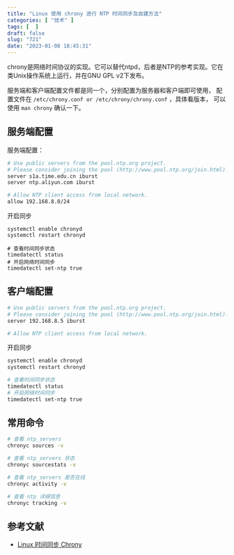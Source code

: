 ```yaml
---
title: "Linux 使用 chrony 进行 NTP 时间同步及自建方法"
categories: [ "技术" ]
tags: [  ]
draft: false
slug: "721"
date: "2023-01-08 18:45:31"
---
```


chrony是网络时间协议的实现。它可以替代ntpd，后者是NTP的参考实现。它在类Unix操作系统上运行，并在GNU GPL v2下发布。

服务端和客户端配置文件都是同一个，分别配置为服务器和客户端即可使用，
配置文件在 `/etc/chrony.conf or /etc/chrony/chrony.conf` ，具体看版本，
可以使用 `man chrony` 确认一下。

## 服务端配置

服务端配置：


```bash
# Use public servers from the pool.ntp.org project.
# Please consider joining the pool (http://www.pool.ntp.org/join.html).
server s1a.time.edu.cn iburst
server ntp.aliyun.com iburst

# Allow NTP client access from local network.
allow 192.168.8.0/24
```

开启同步

```
systemctl enable chronyd
systemctl restart chronyd

# 查看时间同步状态
timedatectl status
# 开启网络时间同步
timedatectl set-ntp true
```

## 客户端配置

```bash
# Use public servers from the pool.ntp.org project.
# Please consider joining the pool (http://www.pool.ntp.org/join.html).
server 192.168.8.5 iburst

# Allow NTP client access from local network.
```

开启同步 

```bash
systemctl enable chronyd
systemctl restart chronyd

# 查看时间同步状态
timedatectl status
# 开启网络时间同步
timedatectl set-ntp true
```

## 常用命令

```bash
# 查看 ntp_servers
chronyc sources -v

# 查看 ntp_servers 状态
chronyc sourcestats -v

# 查看 ntp_servers 是否在线
chronyc activity -v

# 查看 ntp 详细信息
chronyc tracking -v
```

## 参考文献

- [Linux 时间同步 Chrony](https://www.cnblogs.com/jhxxb/p/11526098.html)